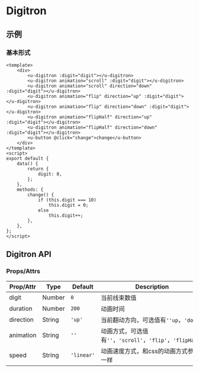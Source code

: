 # Digitron

## 示例

### 基本形式

``` vue
<template>
    <div>
        <u-digitron :digit="digit"></u-digitron>
        <u-digitron animation="scroll" :digit="digit"></u-digitron>
        <u-digitron animation="scroll" direction="down" :digit="digit"></u-digitron>
        <u-digitron animation="flip" direction="up" :digit="digit"></u-digitron>
        <u-digitron animation="flip" direction="down" :digit="digit"></u-digitron>
        <u-digitron animation="flipHalf" direction="up" :digit="digit"></u-digitron>
        <u-digitron animation="flipHalf" direction="down" :digit="digit"></u-digitron>
        <u-button @click="change">change</u-button>
    </div>
</template>
<script>
export default {
    data() {
        return {
            digit: 0,
        };
    },
    methods: {
        change() {
            if (this.digit === 10)
                this.digit = 0;
            else
                this.digit++;
        },
    },
};
</script>
```

## Digitron API

### Props/Attrs

| Prop/Attr | Type | Default | Description |
| --------- | ---- | ------- | ----------- |
| digit | Number | `0` | 当前线束数值 |
| duration | Number | `200` | 动画时间 |
| direction | String | `'up'` | 当前翻动方向，可选值有`''up`，`'down'` |
| animation | String | `''` | 动画方式，可选值有`''`，`'scroll'`，`'flip'`，`'flipHalf'` |
| speed | String | `'linear'` | 动画速度方式，和css的动画方式参数一样 |

